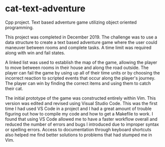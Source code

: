 # cat-text-adventure
Cpp project. Text based adventure game utilizing object oriented programming.

This project was completed in December 2019. The challenge was to use a data structure to create a 
text based adventure game where the user could maneuver between rooms and complete tasks. A time limit was
required along with win and fail states. 

A linked list was used to establish the map of the game, allowing the player to move between rooms in their 
house and along the road outside. The player can fail the game by using up all of their time units or by
choosing the incorrect reaction to scripted events that occur along the player's journey. The player can win
by finding the correct items and using them to catch their cat. 

The initial prototype of the game was constructed entirely within Vim. This version was edited and revised 
using Visual Studio Code. This was the first time I had used VS Code in a project and I had a great amount 
of trouble figuring out how to compile my code and how to get a Makefile to work. I found that using VS
Code allowed me to have a faster workflow overall and reduced the number of errors and bugs I introduced
due to improper syntax or spelling errors. Access to documentation through keyboard shortcuts also helped
me find better solutions to problems that had stumped me in Vim.
